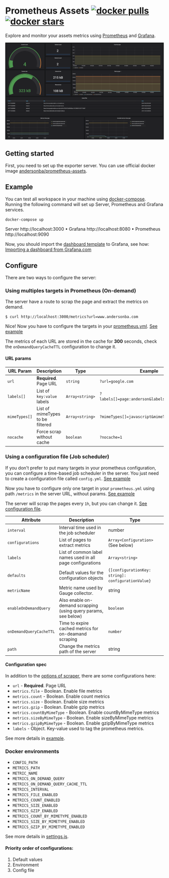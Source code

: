 # Prometheus Assets [![docker pulls](https://img.shields.io/docker/pulls/andersonba/prometheus-assets)](https://hub.docker.com/r/andersonba/prometheus-assets) [![docker stars](https://img.shields.io/docker/stars/andersonba/prometheus-assets)](https://hub.docker.com/r/andersonba/prometheus-assets)

Explore and monitor your assets metrics using [Prometheus](https://prometheus.io) and [Grafana](https://grafana.com).


![Grafana](../resources/grafana.png)

## Getting started

First, you need to set up the exporter server. You can use official docker image [andersonba/prometheus-assets](https://hub.docker.com/r/andersonba/prometheus-assets/).

## Example

You can test all workspace in your machine using [docker-compose](https://docs.docker.com/compose/install/). Running the following command will set up Server, Prometheus and Grafana services.

```
docker-compose up
```

Server http://localhost:3000 • Grafana http://localhost:8080 • Prometheus http://localhost:9090

Now, you should import the [dashboard template](./grafana.json) to Grafana, see how: [Importing a dashboard from Grafana.com](https://grafana.com/docs/reference/export_import/#importing-a-dashboard)

## Configure

There are two ways to configure the server:

### Using multiples targets in Prometheus (On-demand)

The server have a route to scrap the page and extract the metrics on demand.

```
$ curl http://localhost:3000/metrics?url=www.andersonba.com
```

Nice! Now you have to configure the targets in your [prometheus.yml](https://prometheus.io/docs/prometheus/latest/configuration/configuration/). [See example](./prometheus.ondemand.yml#L2-L25)

The metrics of each URL are stored in the cache for **300** seconds, check the `onDemandQueryCacheTTL` configuration to change it.

#### URL params

| URL Param | Description | Type | Example |
|-----------|-------------|------|---------|
| `url` | **Required**. Page URL | `string` | `?url=google.com`
| `labels[]` | List of `key:value` labels | `Array<string>` | `?labels[]=page:anderson&labels[]=section:home`
| `mimeTypes[]` | List of mimeTypes to be filtered | `Array<string>` | `?mimeTypes[]=javascript&mimeTypes[]=css`
| `nocache`| Force scrap without cache | `boolean` | `?nocache=1`

### Using a configuration file (Job scheduler)

If you don't prefer to put many targets in your prometheus configuration, you can configure a time-based job scheduler in the server. You just need to create a configuration file called `config.yml`. [See example](config.example.yml)

Now you have to configure only one target in your `prometheus.yml` using path `/metrics` in the server URL, without params. [See example](./prometheus.yml)

The server will scrap the pages every `1h`, but you can change it. [See configuration file](./config.example.yml).

| Attribute | Description | Type |
|-----------|-------------|------|
| `interval` | Interval time used in the job scheduler | number | 3600000 |
| `configurations` | List of pages to extract metrics | `Array<Configuration>` (See below)
| `labels` | List of common label names used in all page configurations | `Array<string>`
| `defaults` | Default values for the configuration objects | `{[configurationKey: string]: configurationValue}`
| `metricName` | Metric name used by Gauge collector. | string
| `enableOnDemandQuery` | Also enable on-demand scrapping (using query params, see below) | `boolean`
| `onDemandQueryCacheTTL` | Time to expire cached metrics for on-deamand scraping | `number`
| `path` | Change the metrics path of the server | string

#### Configuration spec

In addition to the [options of scraper](../README.md#reference-api), there are some configurations here:

- `url` - **Required**. Page URL
- `metrics.file` - Boolean. Enable file metrics
- `metrics.count` - Boolean. Enable count metrics
- `metrics.size` - Boolean. Enable size metrics
- `metrics.gzip` - Boolean. Enable gzip metrics
- `metrics.countByMimeType` - Boolean. Enable countByMimeType metrics
- `metrics.sizeByMimeType` - Boolean. Enable sizeByMimeType metrics
- `metrics.gzipByMimeType` - Boolean. Enable gzipByMimeType metrics
- `labels` - Object. Key-value used to tag the prometheus metrics.

See more details in [example](./config.example.yml).

### Docker environments

- `CONFIG_PATH`
- `METRICS_PATH`
- `METRIC_NAME`
- `METRICS_ON_DEMAND_QUERY`
- `METRICS_ON_DEMAND_QUERY_CACHE_TTL`
- `METRICS_INTERVAL`
- `METRICS_FILE_ENABLED`
- `METRICS_COUNT_ENABLED`
- `METRICS_SIZE_ENABLED`
- `METRICS_GZIP_ENABLED`
- `METRICS_COUNT_BY_MIMETYPE_ENABLED`
- `METRICS_SIZE_BY_MIMETYPE_ENABLED`
- `METRICS_GZIP_BY_MIMETYPE_ENABLED`

See more details in [settings.js](./settings.js).

#### Priority order of configurations:

1. Default values
1. Environment
1. Config file